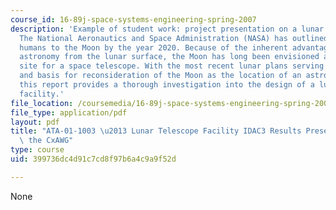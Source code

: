 ```yaml
---
course_id: 16-89j-space-systems-engineering-spring-2007
description: 'Example of student work: project presentation on a lunar telescope facility.
  The National Aeronautics and Space Administration (NASA) has outlined plans to return
  humans to the Moon by the year 2020. Because of the inherent advantages in performing
  astronomy from the lunar surface, the Moon has long been envisioned as a possible
  site for a space telescope. With the most recent lunar plans serving as a motivation
  and basis for reconsideration of the Moon as the location of an astronomical observatory,
  this report provides a thorough investigation into the design of a lunar telescope
  facility.'
file_location: /coursemedia/16-89j-space-systems-engineering-spring-2007/399736dc4d91c7cd8f97b6a4c9a9f52d_presentation.pdf
file_type: application/pdf
layout: pdf
title: "ATA-01-1003 \u2013 Lunar Telescope Facility IDAC3 Results Presentation to\
  \ the CxAWG"
type: course
uid: 399736dc4d91c7cd8f97b6a4c9a9f52d

---
```

None